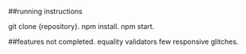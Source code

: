 ##running instructions

git clone {repository}. 
npm install. 
npm start. 

##features not completed. 
equality validators 
few responsive glitches.  

